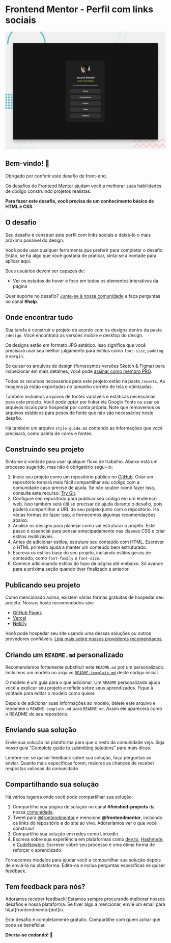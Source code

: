 # Frontend Mentor - Perfil com links sociais

![Pré-visualização do design para o desafio de codificação Social links profile](./preview.jpg)

## Bem-vindo! 👋

Obrigado por conferir este desafio de front-end.

Os desafios do [Frontend Mentor](https://www.frontendmentor.io) ajudam você a melhorar suas habilidades de código construindo projetos realistas.

**Para fazer este desafio, você precisa de um conhecimento básico de HTML e CSS.**

## O desafio

Seu desafio é construir este perfil com links sociais e deixá-lo o mais próximo possível do design.

Você pode usar qualquer ferramenta que preferir para completar o desafio. Então, se há algo que você gostaria de praticar, sinta-se à vontade para aplicar aqui.

Seus usuários devem ser capazes de: 

- Ver os estados de hover e foco em todos os elementos interativos da página

Quer suporte no desafio? [Junte-se à nossa comunidade](https://www.frontendmentor.io/community) e faça perguntas no canal **#help**.

## Onde encontrar tudo

Sua tarefa é construir o projeto de acordo com os designs dentro da pasta `/design`. Você encontrará as versões mobile e desktop do design. 

Os designs estão em formato JPG estático. Isso significa que você precisará usar seu melhor julgamento para estilos como `font-size`, `padding` e `margin`. 

Se quiser os arquivos de design (fornecemos versões Sketch & Figma) para inspecionar em mais detalhes, você pode [assinar como membro PRO](https://www.frontendmentor.io/pro).

Todos os recursos necessários para este projeto estão na pasta `/assets`. As imagens já estão exportadas no tamanho correto de tela e otimizadas.

Também incluímos arquivos de fontes variáveis e estáticas necessárias para este projeto. Você pode optar por linkar via Google Fonts ou usar os arquivos locais para hospedar por conta própria. Note que removemos os arquivos estáticos para pesos de fonte que não são necessários neste desafio.

Há também um arquivo `style-guide.md` contendo as informações que você precisará, como paleta de cores e fontes.

## Construindo seu projeto

Sinta-se à vontade para usar qualquer fluxo de trabalho. Abaixo está um processo sugerido, mas não é obrigatório segui-lo:

1. Inicie seu projeto como um repositório público no [GitHub](https://github.com/). Criar um repositório tornará mais fácil compartilhar seu código com a comunidade caso precise de ajuda. Se não souber como fazer isso, consulte este recurso: [Try Git](https://try.github.io/).
2. Configure seu repositório para publicar seu código em um endereço web. Isso também será útil se precisar de ajuda durante o desafio, pois poderá compartilhar a URL do seu projeto junto com o repositório. Há várias formas de fazer isso, e fornecemos algumas recomendações abaixo.
3. Analise os designs para planejar como vai estruturar o projeto. Este passo é essencial para pensar antecipadamente nas classes CSS e criar estilos reutilizáveis.
4. Antes de adicionar estilos, estruture seu conteúdo com HTML. Escrever o HTML primeiro ajuda a manter um conteúdo bem estruturado.
5. Escreva os estilos base do seu projeto, incluindo estilos gerais de conteúdo, como `font-family` e `font-size`.
6. Comece adicionando estilos do topo da página até embaixo. Só avance para a próxima seção quando tiver finalizado a anterior.

## Publicando seu projeto

Como mencionado acima, existem várias formas gratuitas de hospedar seu projeto. Nossos hosts recomendados são:

- [GitHub Pages](https://pages.github.com/)
- [Vercel](https://vercel.com/)
- [Netlify](https://www.netlify.com/)

Você pode hospedar seu site usando uma dessas soluções ou outros provedores confiáveis. [Leia mais sobre nossos provedores recomendados](https://medium.com/frontend-mentor/frontend-mentor-trusted-hosting-providers-bf000dfebe).

## Criando um `README.md` personalizado

Recomendamos fortemente substituir este `README.md` por um personalizado. Incluímos um modelo no arquivo [`README-template.md`](./README-template.md) deste código inicial.

O modelo é um guia para o que adicionar. Um `README` personalizado ajuda você a explicar seu projeto e refletir sobre seus aprendizados. Fique à vontade para editar o modelo como quiser.

Depois de adicionar suas informações ao modelo, delete este arquivo e renomeie o `README-template.md` para `README.md`. Assim ele aparecerá como o README do seu repositório.

## Enviando sua solução

Envie sua solução na plataforma para que o resto da comunidade veja. Siga nosso guia ["Complete guide to submitting solutions"](https://medium.com/frontend-mentor/a-complete-guide-to-submitting-solutions-on-frontend-mentor-ac6384162248) para mais dicas.

Lembre-se: se quiser feedback sobre sua solução, faça perguntas ao enviar. Quanto mais específicas forem, maiores as chances de receber respostas valiosas da comunidade.

## Compartilhando sua solução

Há vários lugares onde você pode compartilhar sua solução:

1. Compartilhe sua página de solução no canal **#finished-projects** da nossa [comunidade](https://www.frontendmentor.io/community). 
2. Tweet para [@frontendmentor](https://twitter.com/frontendmentor) e mencione **@frontendmentor**, incluindo os links do repositório e do site ao vivo. Adoraríamos ver o que você construiu!
3. Compartilhe sua solução em redes como LinkedIn.
4. Escreva sobre sua experiência em plataformas como [dev.to](https://dev.to/), [Hashnode](https://hashnode.com/), e [CodeNewbie](https://community.codenewbie.org/). Escrever sobre seu processo é uma ótima forma de reforçar o aprendizado.

Fornecemos modelos para ajudar você a compartilhar sua solução depois de enviá-la na plataforma. Edite-os e inclua perguntas específicas se quiser feedback.

## Tem feedback para nós?

Adoramos receber feedback! Estamos sempre procurando melhorar nossos desafios e nossa plataforma. Se tiver algo a mencionar, envie um email para hi[at]frontendmentor[dot]io.

Este desafio é completamente gratuito. Compartilhe com quem achar que pode se beneficiar.

**Divirta-se codando!** 🚀
